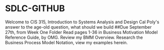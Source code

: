 # SDLC-GITHUB
Welcome to CIS 315, Introduction to Systems Analysis and Design
Cal Poly's answer to the age-old question, what should we build
##Due September 27th, from Week One Folder
Read pages 1-36 in Business Motivation Model Reference Guide, by OMG. Review my BMM Overview. Research the Business Process Model Notation, view my examples herein. 


